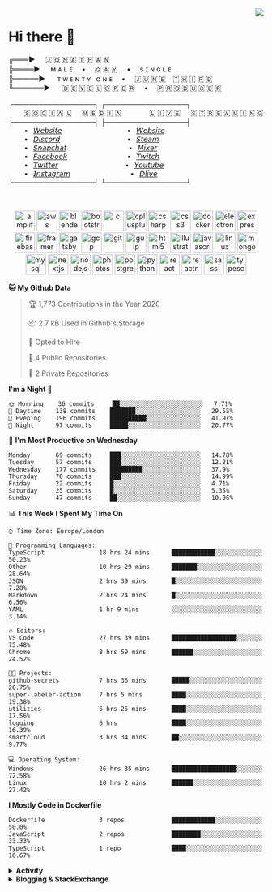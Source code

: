 <img align="right" href="https://spotify-github-profile.vercel.app/api/view?uid=21xc6lko2t6sn466piiwtnhuq&redirect=true" src="https://spotify-github-profile.vercel.app/api/view?uid=21xc6lko2t6sn466piiwtnhuq&cover_image=true">

# Hi there 👋

╔═══►⠀⠀🇯 🇴 🇳 🇦 🇹 🇭 🇦 🇳\
╠════►⠀⠀ᴍ ᴀ ʟ ᴇ ⠀ • ⠀ 🇬 🇦 🇾 ⠀ • ⠀ s ɪ ɴ ɢ ʟ ᴇ\
╠═════►⠀⠀ ᴛ ᴡ ᴇ ɴ ᴛ ʏ⠀ᴏ ɴ ᴇ ⠀ • ⠀ 🇯 🇺 🇳 🇪 ⠀🇹 🇭 🇮 🇷 🇩\
╚══════►⠀⠀ 🇩 🇪 🇻 🇪 🇱 🇴 🇵 🇪 🇷 ⠀ • ⠀ 🇵 🇷 🇴 🇩 🇺 🇨 🇪 🇷

┌────────────────┐ ┌────────────────┐\
⠀⠀⠀🇸 🇴 🇨 🇮 🇦 🇱⠀⠀🇲 🇪 🇩 🇮 🇦⠀⠀⠀ ⠀⠀🇱 🇮 🇻 🇪⠀⠀🇸 🇹 🇷 🇪 🇦 🇲 🇮 🇳 🇬\
├────────────────┤ ├────────────────┤\
⠀⠀⠀•⠀[𝘞𝘦𝘣𝘴𝘪𝘵𝘦](https://tgtgamer.live/) ⠀⠀⠀ ⠀⠀⠀ ⠀⠀⠀ ⠀⠀•⠀[𝘞𝘦𝘣𝘴𝘪𝘵𝘦](https://tgtgamer.live/)\
⠀⠀⠀•⠀[𝘋𝘪𝘴𝘤𝘰𝘳𝘥](https://discord.com/invite/P5DwgzN) ⠀⠀⠀ ⠀⠀⠀ ⠀⠀⠀ ⠀⠀ •⠀[𝘚𝘵𝘦𝘢𝘮](https://steamcommunity.com/broadcast/watch/76561198043223313)\
⠀⠀⠀•⠀[𝘚𝘯𝘢𝘱𝘤𝘩𝘢𝘵](https://snapchat.com/add/tgtgamer) ⠀⠀⠀ ⠀⠀⠀ ⠀⠀⠀ ⠀ •⠀[𝘔𝘪𝘹𝘦𝘳](https://mixer.com/tgtgamer)\
⠀⠀⠀•⠀[𝘍𝘢𝘤𝘦𝘣𝘰𝘰𝘬](https://fb.me/jonathan.stevens.144) ⠀⠀⠀ ⠀⠀⠀ ⠀⠀⠀ ⠀•⠀[𝘛𝘸𝘪𝘵𝘤𝘩](https://www.twitch.tv/tgtgamer)\
⠀⠀⠀•⠀[𝘛𝘸𝘪𝘵𝘵𝘦𝘳](https://twitter.com/tgtgamer) ⠀⠀⠀ ⠀⠀⠀ ⠀⠀⠀ ⠀⠀ •⠀[𝘠𝘰𝘶𝘵𝘶𝘣𝘦](https://www.youtube.com/channel/UCmMsdBHE1inAoY72o2ZuEqg/live)\
⠀⠀⠀•⠀[𝘐𝘯𝘴𝘵𝘢𝘨𝘳𝘢𝘮](https://www.instagram.com/tgtgamer) ⠀⠀⠀ ⠀⠀⠀ ⠀⠀⠀ ⠀•⠀[𝘋𝘭𝘪𝘷𝘦](https://dlive.tv/TGTGamer)\
└────────────────┘ └────────────────┘

<p align="center"><br><br><img src="https://docs.amplify.aws/assets/logo-dark.svg" alt="amplify" width="40" height="40"/> <img src="https://devicons.github.io/devicon/devicon.git/icons/amazonwebservices/amazonwebservices-original-wordmark.svg" alt="aws" width="40" height="40"/> <img src="https://download.blender.org/branding/community/blender_community_badge_white.svg" alt="blender" width="40" height="40"/> <img src="https://devicons.github.io/devicon/devicon.git/icons/bootstrap/bootstrap-plain.svg" alt="bootstrap" width="40" height="40"/> <img src="https://devicons.github.io/devicon/devicon.git/icons/c/c-original.svg" alt="c" width="40" height="40"/> <img src="https://devicons.github.io/devicon/devicon.git/icons/cplusplus/cplusplus-original.svg" alt="cplusplus" width="40" height="40"/> <img src="https://devicons.github.io/devicon/devicon.git/icons/csharp/csharp-original.svg" alt="csharp" width="40" height="40"/> <img src="https://devicons.github.io/devicon/devicon.git/icons/css3/css3-original-wordmark.svg" alt="css3" width="40" height="40"/> <img src="https://devicons.github.io/devicon/devicon.git/icons/docker/docker-original-wordmark.svg" alt="docker" width="40" height="40"/> <img src="https://devicons.github.io/devicon/devicon.git/icons/electron/electron-original.svg" alt="electron" width="40" height="40"/> <img src="https://devicons.github.io/devicon/devicon.git/icons/express/express-original-wordmark.svg" alt="express" width="40" height="40"/> <img src="https://www.vectorlogo.zone/logos/firebase/firebase-icon.svg" alt="firebase" width="40" height="40"/> <img src="https://www.vectorlogo.zone/logos/framer/framer-icon.svg" alt="framer" width="40" height="40"/> <img src="https://www.vectorlogo.zone/logos/gatsbyjs/gatsbyjs-icon.svg" alt="gatsby" width="40" height="40"/> <img src="https://www.vectorlogo.zone/logos/google_cloud/google_cloud-icon.svg" alt="gcp" width="40" height="40"/> <img src="https://www.vectorlogo.zone/logos/git-scm/git-scm-icon.svg" alt="git" width="40" height="40"/> <img src="https://devicons.github.io/devicon/devicon.git/icons/gulp/gulp-plain.svg" alt="gulp" width="40" height="40"/> <img src="https://devicons.github.io/devicon/devicon.git/icons/html5/html5-original-wordmark.svg" alt="html5" width="40" height="40"/> <img src="https://www.vectorlogo.zone/logos/adobe_illustrator/adobe_illustrator-icon.svg" alt="illustrator" width="40" height="40"/> <img src="https://devicons.github.io/devicon/devicon.git/icons/javascript/javascript-original.svg" alt="javascript" width="40" height="40"/> <img src="https://devicons.github.io/devicon/devicon.git/icons/linux/linux-original.svg" alt="linux" width="40" height="40"/> <img src="https://devicons.github.io/devicon/devicon.git/icons/mongodb/mongodb-original-wordmark.svg" alt="mongodb" width="40" height="40"/> <img src="https://devicons.github.io/devicon/devicon.git/icons/mysql/mysql-original-wordmark.svg" alt="mysql" width="40" height="40"/> <img src="https://cdn.worldvectorlogo.com/logos/nextjs-3.svg" alt="nextjs" width="40" height="40"/> <img src="https://devicons.github.io/devicon/devicon.git/icons/nodejs/nodejs-original-wordmark.svg" alt="nodejs" width="40" height="40"/> <img src="https://devicons.github.io/devicon/devicon.git/icons/photoshop/photoshop-plain.svg" alt="photoshop" width="40" height="40"/> <img src="https://devicons.github.io/devicon/devicon.git/icons/postgresql/postgresql-original-wordmark.svg" alt="postgresql" width="40" height="40"/> <img src="https://devicons.github.io/devicon/devicon.git/icons/python/python-original.svg" alt="python" width="40" height="40"/> <img src="https://devicons.github.io/devicon/devicon.git/icons/react/react-original-wordmark.svg" alt="react" width="40" height="40"/> <img src="https://reactnative.dev/img/header_logo.svg" alt="reactnative" width="40" height="40"/> <img src="https://devicons.github.io/devicon/devicon.git/icons/sass/sass-original.svg" alt="sass" width="40" height="40"/> <img src="https://devicons.github.io/devicon/devicon.git/icons/typescript/typescript-original.svg" alt="typescript" width="40" height="40"/></p>

<!--START_SECTION:waka-->
**🐱 My Github Data** 

> 🏆 1,773 Contributions in the Year 2020
 > 
> 📦 2.7 kB Used in Github's Storage 
 > 
> 💼 Opted to Hire
 > 
> 📜 4 Public Repositories
 > 
> 🔑 2 Private Repositories 

**I'm a Night 🦉** 

```text
🌞 Morning    36 commits     ██░░░░░░░░░░░░░░░░░░░░░░░   7.71% 
🌆 Daytime    138 commits    ███████░░░░░░░░░░░░░░░░░░   29.55% 
🌃 Evening    196 commits    ██████████░░░░░░░░░░░░░░░   41.97% 
🌙 Night      97 commits     █████░░░░░░░░░░░░░░░░░░░░   20.77%

```
📅 **I'm Most Productive on Wednesday** 

```text
Monday       69 commits     ███░░░░░░░░░░░░░░░░░░░░░░   14.78% 
Tuesday      57 commits     ███░░░░░░░░░░░░░░░░░░░░░░   12.21% 
Wednesday    177 commits    █████████░░░░░░░░░░░░░░░░   37.9% 
Thursday     70 commits     ███░░░░░░░░░░░░░░░░░░░░░░   14.99% 
Friday       22 commits     █░░░░░░░░░░░░░░░░░░░░░░░░   4.71% 
Saturday     25 commits     █░░░░░░░░░░░░░░░░░░░░░░░░   5.35% 
Sunday       47 commits     ██░░░░░░░░░░░░░░░░░░░░░░░   10.06%

```


📊 **This Week I Spent My Time On** 

```text
⌚︎ Time Zone: Europe/London

💬 Programming Languages: 
TypeScript               18 hrs 24 mins      ████████████░░░░░░░░░░░░░   50.23% 
Other                    10 hrs 29 mins      ███████░░░░░░░░░░░░░░░░░░   28.64% 
JSON                     2 hrs 39 mins       █░░░░░░░░░░░░░░░░░░░░░░░░   7.28% 
Markdown                 2 hrs 24 mins       █░░░░░░░░░░░░░░░░░░░░░░░░   6.56% 
YAML                     1 hr 9 mins         ░░░░░░░░░░░░░░░░░░░░░░░░░   3.14%

🔥 Editors: 
VS Code                  27 hrs 39 mins      ██████████████████░░░░░░░   75.48% 
Chrome                   8 hrs 59 mins       ██████░░░░░░░░░░░░░░░░░░░   24.52%

🐱‍💻 Projects: 
github-secrets           7 hrs 36 mins       █████░░░░░░░░░░░░░░░░░░░░   20.75% 
super-labeler-action     7 hrs 5 mins        ████░░░░░░░░░░░░░░░░░░░░░   19.38% 
utilities                6 hrs 25 mins       ████░░░░░░░░░░░░░░░░░░░░░   17.56% 
logging                  6 hrs               ████░░░░░░░░░░░░░░░░░░░░░   16.39% 
smartcloud               3 hrs 34 mins       ██░░░░░░░░░░░░░░░░░░░░░░░   9.77%

💻 Operating System: 
Windows                  26 hrs 35 mins      ██████████████████░░░░░░░   72.58% 
Linux                    10 hrs 2 mins       ██████░░░░░░░░░░░░░░░░░░░   27.42%

```

**I Mostly Code in Dockerfile** 

```text
Dockerfile               3 repos             ████████████░░░░░░░░░░░░░   50.0% 
JavaScript               2 repos             ████████░░░░░░░░░░░░░░░░░   33.33% 
TypeScript               1 repo              ████░░░░░░░░░░░░░░░░░░░░░   16.67%

```



<!--END_SECTION:waka-->

<details>
  <summary><b>Activity</b></summary>
  
<!--START_SECTION:activity-->
1. ❗️ Opened issue [#52](https://github.com/Videndum/Minecraft-issue-tracking/issues/52) in [Videndum/Minecraft-issue-tracking](https://github.com/Videndum/Minecraft-issue-tracking)
2. ❗️ Opened issue [#51](https://github.com/Videndum/Minecraft-issue-tracking/issues/51) in [Videndum/Minecraft-issue-tracking](https://github.com/Videndum/Minecraft-issue-tracking)
3. ❗️ Opened issue [#50](https://github.com/Videndum/Minecraft-issue-tracking/issues/50) in [Videndum/Minecraft-issue-tracking](https://github.com/Videndum/Minecraft-issue-tracking)
4. ❗️ Opened issue [#49](https://github.com/Videndum/Minecraft-issue-tracking/issues/49) in [Videndum/Minecraft-issue-tracking](https://github.com/Videndum/Minecraft-issue-tracking)
5. 🗣 Commented on [#150](https://github.com/garagepoort/StaffPlusPlus/issues/150) in [garagepoort/StaffPlusPlus](https://github.com/garagepoort/StaffPlusPlus)
6. ❗️ Opened issue [#240](https://github.com/WooMinecraft/WooMinecraft/issues/240) in [WooMinecraft/WooMinecraft](https://github.com/WooMinecraft/WooMinecraft)
7. ❗️ Opened issue [#150](https://github.com/garagepoort/StaffPlusPlus/issues/150) in [garagepoort/StaffPlusPlus](https://github.com/garagepoort/StaffPlusPlus)
8. 💪 Opened PR [#149](https://github.com/garagepoort/StaffPlusPlus/pull/149) in [garagepoort/StaffPlusPlus](https://github.com/garagepoort/StaffPlusPlus)
9. 💪 Opened PR [#3](https://github.com/Videndum/StaffPlusPlus/pull/3) in [Videndum/StaffPlusPlus](https://github.com/Videndum/StaffPlusPlus)
10. 🗣 Commented on [#148](https://github.com/garagepoort/StaffPlusPlus/issues/148) in [garagepoort/StaffPlusPlus](https://github.com/garagepoort/StaffPlusPlus)
11. ❌ Closed PR [#148](https://github.com/garagepoort/StaffPlusPlus/pull/148) in [garagepoort/StaffPlusPlus](https://github.com/garagepoort/StaffPlusPlus)
12. 💪 Opened PR [#148](https://github.com/garagepoort/StaffPlusPlus/pull/148) in [garagepoort/StaffPlusPlus](https://github.com/garagepoort/StaffPlusPlus)
13. ❌ Closed PR [#1](https://github.com/Videndum/StaffPlusPlus/pull/1) in [Videndum/StaffPlusPlus](https://github.com/Videndum/StaffPlusPlus)
14. 🎉 Merged PR [#2](https://github.com/Videndum/StaffPlusPlus/pull/2) in [Videndum/StaffPlusPlus](https://github.com/Videndum/StaffPlusPlus)
15. 💪 Opened PR [#2](https://github.com/Videndum/StaffPlusPlus/pull/2) in [Videndum/StaffPlusPlus](https://github.com/Videndum/StaffPlusPlus)
16. 💪 Opened PR [#1](https://github.com/Videndum/StaffPlusPlus/pull/1) in [Videndum/StaffPlusPlus](https://github.com/Videndum/StaffPlusPlus)
17. ❗️ Opened issue [#147](https://github.com/garagepoort/StaffPlusPlus/issues/147) in [garagepoort/StaffPlusPlus](https://github.com/garagepoort/StaffPlusPlus)
18. ❗️ Opened issue [#146](https://github.com/garagepoort/StaffPlusPlus/issues/146) in [garagepoort/StaffPlusPlus](https://github.com/garagepoort/StaffPlusPlus)
19. 💪 Opened PR [#145](https://github.com/garagepoort/StaffPlusPlus/pull/145) in [garagepoort/StaffPlusPlus](https://github.com/garagepoort/StaffPlusPlus)
20. ❗️ Opened issue [#48](https://github.com/Videndum/Minecraft-issue-tracking/issues/48) in [Videndum/Minecraft-issue-tracking](https://github.com/Videndum/Minecraft-issue-tracking)
21. ❗️ Opened issue [#47](https://github.com/Videndum/Minecraft-issue-tracking/issues/47) in [Videndum/Minecraft-issue-tracking](https://github.com/Videndum/Minecraft-issue-tracking)
22. ❗️ Opened issue [#46](https://github.com/Videndum/Minecraft-issue-tracking/issues/46) in [Videndum/Minecraft-issue-tracking](https://github.com/Videndum/Minecraft-issue-tracking)
23. ❗️ Opened issue [#45](https://github.com/Videndum/Minecraft-issue-tracking/issues/45) in [Videndum/Minecraft-issue-tracking](https://github.com/Videndum/Minecraft-issue-tracking)
24. ❗️ Opened issue [#44](https://github.com/Videndum/Minecraft-issue-tracking/issues/44) in [Videndum/Minecraft-issue-tracking](https://github.com/Videndum/Minecraft-issue-tracking)
25. ❗️ Opened issue [#43](https://github.com/Videndum/Minecraft-issue-tracking/issues/43) in [Videndum/Minecraft-issue-tracking](https://github.com/Videndum/Minecraft-issue-tracking)
26. ❗️ Opened issue [#42](https://github.com/Videndum/Minecraft-issue-tracking/issues/42) in [Videndum/Minecraft-issue-tracking](https://github.com/Videndum/Minecraft-issue-tracking)
27. ❗️ Opened issue [#41](https://github.com/Videndum/Minecraft-issue-tracking/issues/41) in [Videndum/Minecraft-issue-tracking](https://github.com/Videndum/Minecraft-issue-tracking)
28. ❗️ Opened issue [#40](https://github.com/Videndum/Minecraft-issue-tracking/issues/40) in [Videndum/Minecraft-issue-tracking](https://github.com/Videndum/Minecraft-issue-tracking)
29. ❗️ Opened issue [#39](https://github.com/Videndum/Minecraft-issue-tracking/issues/39) in [Videndum/Minecraft-issue-tracking](https://github.com/Videndum/Minecraft-issue-tracking)
30. ❗️ Opened issue [#38](https://github.com/Videndum/Minecraft-issue-tracking/issues/38) in [Videndum/Minecraft-issue-tracking](https://github.com/Videndum/Minecraft-issue-tracking)
31. ❗️ Opened issue [#37](https://github.com/Videndum/Minecraft-issue-tracking/issues/37) in [Videndum/Minecraft-issue-tracking](https://github.com/Videndum/Minecraft-issue-tracking)
32. ❗️ Opened issue [#36](https://github.com/Videndum/Minecraft-issue-tracking/issues/36) in [Videndum/Minecraft-issue-tracking](https://github.com/Videndum/Minecraft-issue-tracking)
33. ❗️ Opened issue [#35](https://github.com/Videndum/Minecraft-issue-tracking/issues/35) in [Videndum/Minecraft-issue-tracking](https://github.com/Videndum/Minecraft-issue-tracking)
34. ❗️ Opened issue [#34](https://github.com/Videndum/Minecraft-issue-tracking/issues/34) in [Videndum/Minecraft-issue-tracking](https://github.com/Videndum/Minecraft-issue-tracking)
<!--END_SECTION:activity-->

</details>

<details>
  <summary><b>Blogging & StackExchange</b></summary>

<!-- BLOG-POST-LIST:START -->
- [Pulumi postbuild scripts](https://stackoverflow.com/questions/66138543/pulumi-postbuild-scripts)
- [Correct usage of ORM in framework](https://stackoverflow.com/questions/65446243/correct-usage-of-orm-in-framework)
- [Github Actions detect author_association](https://stackoverflow.com/questions/63188674/github-actions-detect-author-association)
- [Answer by Jonathan Stevens for React styling - Overflow issues - Expo & Electron single workflow](https://stackoverflow.com/questions/59939824/react-styling-overflow-issues-expo-electron-single-workflow/59941715#59941715)
- [React styling - Overflow issues - Expo & Electron single workflow](https://stackoverflow.com/questions/59939824/react-styling-overflow-issues-expo-electron-single-workflow)
- [React WebkitAppRegion Warnings](https://stackoverflow.com/questions/59870837/react-webkitappregion-warnings)
- [Hideout Menu](https://jonathanstevens.org/2019/11/13/hideout-menu/)
- [Smode 01 – Red Particles](https://jonathanstevens.org/2019/10/31/smode-01-red-particles/)
- [Notch 01 – Ball w/ line particles](https://jonathanstevens.org/2019/10/31/notch-01-ball-w-line-particles/)
- [Eureka Digital Dimentions](https://jonathanstevens.org/2019/10/10/eureka-2019/)
- [Hedgehog](https://jonathanstevens.org/2019/10/09/hedgehog/)
- [Heart Beat](https://jonathanstevens.org/2019/10/09/heart-beat/)
- [D Major’s Logo](https://jonathanstevens.org/2019/10/08/d-majors-logo/)
- [Dialogflow & Express -- Fulfilment](https://stackoverflow.com/questions/57964582/dialogflow-express-fulfilment)
- [Establishment Website](https://jonathanstevens.org/2019/08/13/establishment-website/)
- [New Website](https://jonathanstevens.org/2019/06/18/redesigned-website/)
- [Reckoning 2019](https://jonathanstevens.org/2019/01/28/reckoning-2019/)
- [Answer by Jonathan Stevens for SVG Changing specific colour - CSS & JS](https://stackoverflow.com/questions/51461082/svg-changing-specific-colour-css-js/51467484#51467484)
- [SVG Changing specific colour - CSS & JS](https://stackoverflow.com/questions/51461082/svg-changing-specific-colour-css-js)
- [Complex Wireframe to solid for use in Autodesk 2018](https://stackoverflow.com/questions/47948929/complex-wireframe-to-solid-for-use-in-autodesk-2018)
- [Cookie based Redirection using Javascript](https://stackoverflow.com/questions/47686107/cookie-based-redirection-using-javascript)
- [How to make the bot know if its messaged someone before? C# based SteamBot](https://stackoverflow.com/questions/44035406/how-to-make-the-bot-know-if-its-messaged-someone-before-c-sharp-based-steambot)
- [How to convert fs:path to variable](https://stackoverflow.com/questions/43879791/how-to-convert-fspath-to-variable)
<!-- BLOG-POST-LIST:END -->
</details>
